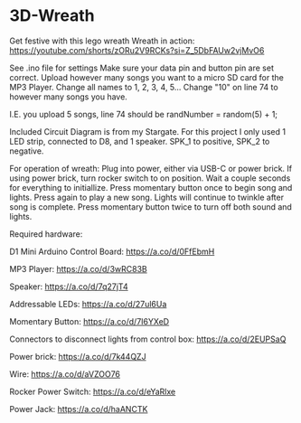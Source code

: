 # 3D-Wreath
Get festive with this lego wreath
Wreath in action: https://youtube.com/shorts/zORu2V9RCKs?si=Z_5DbFAUw2vjMvO6

See .ino file for settings
Make sure your data pin and button pin are set correct.
Upload however many songs you want to a micro SD card for the MP3 Player. Change all names to 1, 2, 3, 4, 5... Change "10" on line 74 to however many songs you have.

I.E. you upload 5 songs, line 74 should be
randNumber = random(5) + 1;

Included Circuit Diagram is from my Stargate. For this project I only used 1 LED strip, connected to D8, and 1 speaker. SPK_1 to positive, SPK_2 to negative.

For operation of wreath:
Plug into power, either via USB-C or power brick.
If using power brick, turn rocker switch to on position.
Wait a couple seconds for everything to initiallize.
Press momentary button once to begin song and lights.
Press again to play a new song.
Lights will continue to twinkle after song is complete.
Press momentary button twice to turn off both sound and lights.


Required hardware:

D1 Mini Arduino Control Board:
https://a.co/d/0FfEbmH

MP3 Player:
https://a.co/d/3wRC83B

Speaker:
https://a.co/d/7q27jT4

Addressable LEDs:
https://a.co/d/27ul6Ua

Momentary Button:
https://a.co/d/7I6YXeD

Connectors to disconnect lights from control box:
https://a.co/d/2EUPSaQ

Power brick:
https://a.co/d/7k44QZJ

Wire:
https://a.co/d/aVZOO76

Rocker Power Switch:
https://a.co/d/eYaRlxe

Power Jack:
https://a.co/d/haANCTK
